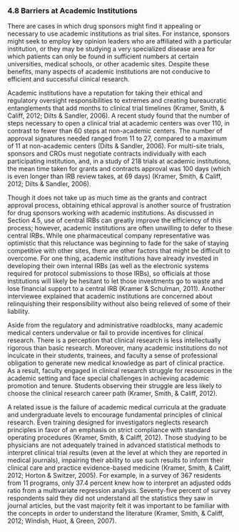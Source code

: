 ### 4.8 Barriers at Academic Institutions

There are cases in which drug sponsors might find it appealing or necessary to use academic institutions as trial sites. For instance, sponsors might seek to employ key opinion leaders who are affiliated with a particular institution, or they may be studying a very specialized disease area for which patients can only be found in sufficient numbers at certain universities, medical schools, or other academic sites. Despite these benefits, many aspects of academic institutions are not conducive to efficient and successful clinical research.

Academic institutions have a reputation for taking their ethical and regulatory oversight responsibilities to extremes and creating bureaucratic entanglements that add months to clinical trial timelines (Kramer, Smith, & Califf, 2012; Dilts & Sandler, 2006). A recent study found that the number of steps necessary to open a clinical trial at academic centers was over 110, in contrast to fewer than 60 steps at non-academic centers. The number of approval signatures needed ranged from 11 to 27, compared to a maximum of 11 at non-academic centers (Dilts & Sandler, 2006). For multi-site trials, sponsors and CROs must negotiate contracts individually with each participating institution, and, in a study of 218 trials at academic institutions, the mean time taken for grants and contracts approval was 100 days (which is even longer than IRB review takes, at 69 days) (Kramer, Smith, & Califf, 2012; Dilts & Sandler, 2006).

Though it does not take up as much time as the grants and contract approval process, obtaining ethical approval is another source of frustration for drug sponsors working with academic institutions. As discussed in Section 4.5, use of central IRBs can greatly improve the efficiency of this process; however, academic institutions are often unwilling to defer to these central IRBs. While one pharmaceutical company representative was optimistic that this reluctance was beginning to fade for the sake of staying competitive with other sites, there are other factors that might be difficult to overcome. For one thing, academic institutions have already invested in developing their own internal IRBs (as well as the electronic systems required for protocol submissions to those IRBs), so officials at those institutions will likely be hesitant to let those investments go to waste and lose financial support to a central IRB (Kramer & Schulman, 2011). Another interviewee explained that academic institutions are concerned about relinquishing their responsibility without also being relieved of some of their liability.

Aside from the regulatory and administrative roadblocks, many academic medical centers undervalue or fail to provide incentives for clinical research. There is a perception that clinical research is less intellectually rigorous than basic research. Moreover, many academic institutions do not inculcate in their students, trainees, and faculty a sense of professional obligation to generate new medical knowledge as part of clinical practice. As a result, faculty engaged in clinical research struggle for resources in the academic setting and face special challenges in achieving academic promotion and tenure. Students observing their struggle are less likely to choose the clinical research career path (Kramer, Smith, & Califf, 2012).

A related issue is the failure of academic medical curricula at the graduate and undergraduate levels to encourage fundamental principles of clinical research. Even training designed for investigators neglects research principles in favor of an emphasis on strict compliance with standard operating procedures (Kramer, Smith, & Califf, 2012). Those studying to be physicians are not adequately trained in advanced statistical methods to interpret clinical trial results (even at the level at which they are reported in medical journals), impairing their ability to use such results to inform their clinical care and practice evidence-based medicine (Kramer, Smith, & Califf, 2012; Horton & Switzer, 2005). For example, in a survey of 367 residents from 11 programs, only 37.4 percent knew how to interpret an adjusted odds ratio from a multivariate regression analysis. Seventy-five percent of survey respondents said they did not understand all the statistics they saw in journal articles, but the vast majority felt it was important to be familiar with the concepts in order to understand the literature (Kramer, Smith, & Califf, 2012; Windish, Huot, & Green, 2007).


